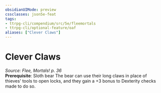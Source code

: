 ```yaml
---
obsidianUIMode: preview
cssclasses: json5e-feat
tags:
- ttrpg-cli/compendium/src/5e/fleemortals
- ttrpg-cli/optional-feature/oaf
aliases: ["Clever Claws"]
---
```

# Clever Claws
*Source: Flee, Mortals! p. 36*  
**Prerequisite**: Sloth bear
The bear can use their long claws in place of thieves' tools to open locks, and they gain a +3 bonus to Dexterity checks made to do so.